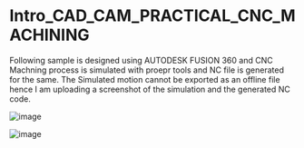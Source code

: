 # Intro_CAD_CAM_PRACTICAL_CNC_MACHINING

Following sample is designed using AUTODESK FUSION 360 and CNC Machning process is simulated with proepr tools and NC file is generated for the same. The Simulated motion cannot be exported as an offline file hence I am uploading a screenshot of the simulation and the generated NC code.

![image](https://user-images.githubusercontent.com/63865577/147379608-5b7f87a7-1795-40c6-b77a-d5876e611fdb.png)

![image](https://user-images.githubusercontent.com/63865577/147379637-be9fb326-303d-408d-bb2c-bfc0b0a6e793.png)
